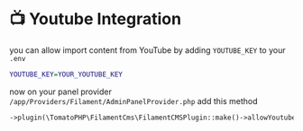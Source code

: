 # 📺 Youtube Integration

you can allow import content from YouTube by adding `YOUTUBE_KEY` to your `.env`

```dot
YOUTUBE_KEY=YOUR_YOUTUBE_KEY
```

now on your panel provider `/app/Providers/Filament/AdminPanelProvider.php` add this method

```php
->plugin(\TomatoPHP\FilamentCms\FilamentCMSPlugin::make()->allowYoutubeImport())
```
